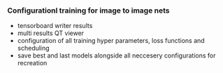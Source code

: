 ### Configurationl training for image to image nets
* tensorboard writer results
* multi results QT viewer
* configuration of all training hyper parameters, loss functions and scheduling
* save best and last models alongside all neccesery configurations for recreation
